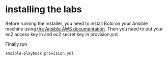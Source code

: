 # installing the labs

Before running the installer, you need to install Boto on your Ansible machine using [the Ansible AWS documentation](http://docs.ansible.com/ansible/latest/scenario_guides/guide_aws.html). Then you need to put your ec2 access key in and ec2 secret key in provision.yml.

Finally run
```
ansible-playbook provision.yml
```

